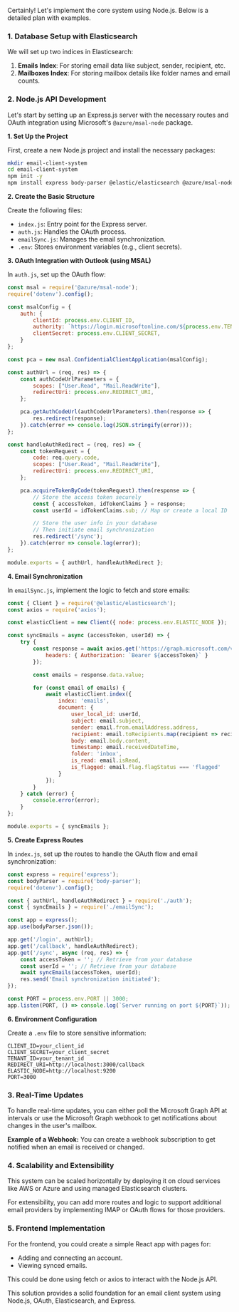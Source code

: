 Certainly! Let's implement the core system using Node.js. Below is a detailed plan with examples.

### 1. **Database Setup with Elasticsearch**

We will set up two indices in Elasticsearch:

1. **Emails Index**: For storing email data like subject, sender, recipient, etc.
2. **Mailboxes Index**: For storing mailbox details like folder names and email counts.

### 2. **Node.js API Development**

Let's start by setting up an Express.js server with the necessary routes and OAuth integration using Microsoft's `@azure/msal-node` package.

**1. Set Up the Project**

First, create a new Node.js project and install the necessary packages:

```bash
mkdir email-client-system
cd email-client-system
npm init -y
npm install express body-parser @elastic/elasticsearch @azure/msal-node dotenv
```

**2. Create the Basic Structure**

Create the following files:
- `index.js`: Entry point for the Express server.
- `auth.js`: Handles the OAuth process.
- `emailSync.js`: Manages the email synchronization.
- `.env`: Stores environment variables (e.g., client secrets).

**3. OAuth Integration with Outlook (using MSAL)**

In `auth.js`, set up the OAuth flow:

```javascript
const msal = require('@azure/msal-node');
require('dotenv').config();

const msalConfig = {
    auth: {
        clientId: process.env.CLIENT_ID,
        authority: `https://login.microsoftonline.com/${process.env.TENANT_ID}`,
        clientSecret: process.env.CLIENT_SECRET,
    }
};

const pca = new msal.ConfidentialClientApplication(msalConfig);

const authUrl = (req, res) => {
    const authCodeUrlParameters = {
        scopes: ["User.Read", "Mail.ReadWrite"],
        redirectUri: process.env.REDIRECT_URI,
    };

    pca.getAuthCodeUrl(authCodeUrlParameters).then(response => {
        res.redirect(response);
    }).catch(error => console.log(JSON.stringify(error)));
};

const handleAuthRedirect = (req, res) => {
    const tokenRequest = {
        code: req.query.code,
        scopes: ["User.Read", "Mail.ReadWrite"],
        redirectUri: process.env.REDIRECT_URI,
    };

    pca.acquireTokenByCode(tokenRequest).then(response => {
        // Store the access token securely
        const { accessToken, idTokenClaims } = response;
        const userId = idTokenClaims.sub; // Map or create a local ID

        // Store the user info in your database
        // Then initiate email synchronization
        res.redirect('/sync');
    }).catch(error => console.log(error));
};

module.exports = { authUrl, handleAuthRedirect };
```

**4. Email Synchronization**

In `emailSync.js`, implement the logic to fetch and store emails:

```javascript
const { Client } = require('@elastic/elasticsearch');
const axios = require('axios');

const elasticClient = new Client({ node: process.env.ELASTIC_NODE });

const syncEmails = async (accessToken, userId) => {
    try {
        const response = await axios.get('https://graph.microsoft.com/v1.0/me/mailFolders/inbox/messages', {
            headers: { Authorization: `Bearer ${accessToken}` }
        });

        const emails = response.data.value;

        for (const email of emails) {
            await elasticClient.index({
                index: 'emails',
                document: {
                    user_local_id: userId,
                    subject: email.subject,
                    sender: email.from.emailAddress.address,
                    recipient: email.toRecipients.map(recipient => recipient.emailAddress.address).join(', '),
                    body: email.body.content,
                    timestamp: email.receivedDateTime,
                    folder: 'inbox',
                    is_read: email.isRead,
                    is_flagged: email.flag.flagStatus === 'flagged'
                }
            });
        }
    } catch (error) {
        console.error(error);
    }
};

module.exports = { syncEmails };
```

**5. Create Express Routes**

In `index.js`, set up the routes to handle the OAuth flow and email synchronization:

```javascript
const express = require('express');
const bodyParser = require('body-parser');
require('dotenv').config();

const { authUrl, handleAuthRedirect } = require('./auth');
const { syncEmails } = require('./emailSync');

const app = express();
app.use(bodyParser.json());

app.get('/login', authUrl);
app.get('/callback', handleAuthRedirect);
app.get('/sync', async (req, res) => {
    const accessToken = ''; // Retrieve from your database
    const userId = ''; // Retrieve from your database
    await syncEmails(accessToken, userId);
    res.send('Email synchronization initiated');
});

const PORT = process.env.PORT || 3000;
app.listen(PORT, () => console.log(`Server running on port ${PORT}`));
```

**6. Environment Configuration**

Create a `.env` file to store sensitive information:

```
CLIENT_ID=your_client_id
CLIENT_SECRET=your_client_secret
TENANT_ID=your_tenant_id
REDIRECT_URI=http://localhost:3000/callback
ELASTIC_NODE=http://localhost:9200
PORT=3000
```

### 3. **Real-Time Updates**

To handle real-time updates, you can either poll the Microsoft Graph API at intervals or use the Microsoft Graph webhook to get notifications about changes in the user's mailbox.

**Example of a Webhook:**
You can create a webhook subscription to get notified when an email is received or changed.

### 4. **Scalability and Extensibility**

This system can be scaled horizontally by deploying it on cloud services like AWS or Azure and using managed Elasticsearch clusters.

For extensibility, you can add more routes and logic to support additional email providers by implementing IMAP or OAuth flows for those providers.

### 5. **Frontend Implementation**

For the frontend, you could create a simple React app with pages for:
- Adding and connecting an account.
- Viewing synced emails.

This could be done using fetch or axios to interact with the Node.js API.

This solution provides a solid foundation for an email client system using Node.js, OAuth, Elasticsearch, and Express.